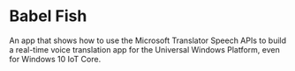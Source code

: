 # Babel Fish

An app that shows how to use the Microsoft Translator Speech APIs to build a real-time voice translation app for the Universal Windows Platform, even for Windows 10 IoT Core.
